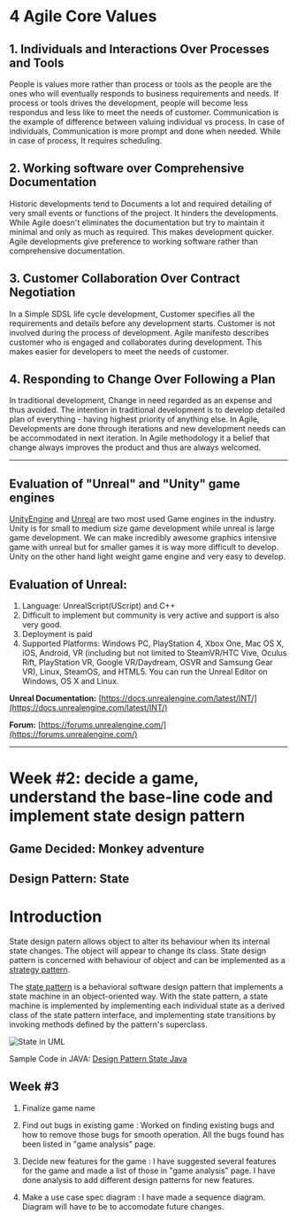 # 4 Agile Core Values

## 1. Individuals and Interactions Over Processes and Tools
People is values more rather than process or tools as the people are the ones who will eventually responds to business requirements and needs. If process or tools drives the development, people will become less respondus and less like to meet the needs of customer. Communication is the example of difference between valuing individual vs process. In case of individuals, Communication is more prompt and done when needed. While in case of process, It requires scheduling.

## 2. Working software over Comprehensive Documentation
Historic developments tend to Documents a lot and required detailing of very small events or functions of the project. It hinders the developments. While Agile doesn't eliminates the documentation but try to maintain it minimal and only as much as required. This makes development quicker. Agile developments give preference to working software rather than comprehensive documentation.

## 3. Customer Collaboration Over Contract Negotiation
In a Simple SDSL life cycle development, Customer specifies all the requirements and details before any development starts. Customer is not involved during the process of development. Agile manifesto describes customer who is engaged and collaborates during development. This makes easier for developers to meet the needs of customer.

## 4. Responding to Change Over Following a Plan
In traditional development, Change in need regarded as an expense and thus avoided. The intention in traditional development is to develop detailed plan of everything - having highest priority of anything else. In Agile, Developments are done through iterations and new development needs can be accommodated in next iteration. In Agile methodology it a belief that change always improves the product and thus are always welcomed.

***

## Evaluation of "Unreal" and "Unity" game engines


[UnityEngine](https://unity3d.com/) and [Unreal](https://www.unrealengine.com/en-US/blog) are two most used Game engines in the industry. Unity is for small to medium size game development while unreal is large game development. We can make incredibly awesome graphics intensive game with unreal but for smaller games it is way more difficult to develop. Unity on the other hand light weight game engine and very easy to develop.

## Evaluation of Unreal:
1. Language: UnrealScript(UScript) and C++
2. Difficult to implement but community is very active and support is also very good.
3. Deployment is paid
4. Supported Platforms: Windows PC, PlayStation 4, Xbox One, Mac OS X, iOS, Android, VR (including but not limited to SteamVR/HTC Vive, Oculus Rift, PlayStation VR, Google VR/Daydream, OSVR and Samsung Gear VR), Linux, SteamOS, and HTML5. You can run the Unreal Editor on Windows, OS X and Linux.

**Unreal Documentation:** [https://docs.unrealengine.com/latest/INT/](https://docs.unrealengine.com/latest/INT/)

**Forum:** [https://forums.unrealengine.com/](https://forums.unrealengine.com/)

***

# Week #2: decide a game, understand the base-line code and implement state design pattern

## Game Decided: Monkey adventure

## Design Pattern: State

# Introduction

State design patern allows object to alter its behaviour when its internal state changes. The object will appear to change its class. State design pattern is concerned with behaviour of object and can be implemented as a [strategy pattern](https://en.wikipedia.org/wiki/Strategy_pattern).

The [state pattern](https://en.wikipedia.org/wiki/State_pattern) is a behavioral software design pattern that implements a state machine in an object-oriented way. With the state pattern, a state machine is implemented by implementing each individual state as a derived class of the state pattern interface, and implementing state transitions by invoking methods defined by the pattern's superclass.

![State in UML](https://upload.wikimedia.org/wikipedia/commons/e/e8/State_Design_Pattern_UML_Class_Diagram.svg "Fig 1. State Design Pattern UML")


Sample Code in JAVA: [Design Pattern State Java](https://github.com/niyatpatel23295/Design_pattern_State_Java)


Week #3
--------------------------------------------------------------------------------------------------------------------
1. Finalize game name

2. Find out bugs in existing game :
   Worked on finding existing bugs and how to remove those bugs for smooth operation. All the bugs found has been listed in      "game analysis" page. 
   
3. Decide new features for the game :
   I have suggested several features for the game and made a list of those in "game analysis" page. I have done analysis to      add different design patterns for new features.
   
4. Make a use case spec diagram :
   I have made a sequence diagram. Diagram will have to be to accomodate future changes.

